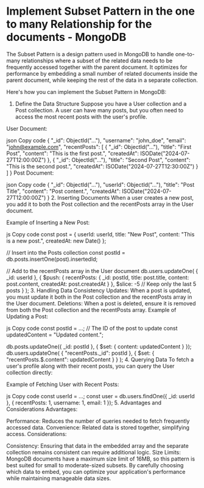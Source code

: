 # Implement Subset Pattern in the one to many Relationship for the documents - MongoDB

The Subset Pattern is a design pattern used in MongoDB to handle one-to-many relationships where a subset of the related data needs to be frequently accessed together with the parent document. It optimizes for performance by embedding a small number of related documents inside the parent document, while keeping the rest of the data in a separate collection.

Here's how you can implement the Subset Pattern in MongoDB:

1. Define the Data Structure
   Suppose you have a User collection and a Post collection. A user can have many posts, but you often need to access the most recent posts with the user's profile.

User Document:

json
Copy code
{
"\_id": ObjectId("..."),
"username": "john_doe",
"email": "john@example.com",
"recentPosts": [
{
"_id": ObjectId("..."),
"title": "First Post",
"content": "This is the first post.",
"createdAt": ISODate("2024-07-27T12:00:00Z")
},
{
"_id": ObjectId("..."),
"title": "Second Post",
"content": "This is the second post.",
"createdAt": ISODate("2024-07-27T12:30:00Z")
}
]
}
Post Document:

json
Copy code
{
"\_id": ObjectId("..."),
"userId": ObjectId("..."),
"title": "Post Title",
"content": "Post content.",
"createdAt": ISODate("2024-07-27T12:00:00Z")
} 2. Inserting Documents
When a user creates a new post, you add it to both the Post collection and the recentPosts array in the User document.

Example of Inserting a New Post:

js
Copy code
const post = {
userId: userId,
title: "New Post",
content: "This is a new post.",
createdAt: new Date()
};

// Insert into the Posts collection
const postId = db.posts.insertOne(post).insertedId;

// Add to the recentPosts array in the User document
db.users.updateOne(
{ \_id: userId },
{
$push: {
recentPosts: {
\_id: postId,
title: post.title,
content: post.content,
createdAt: post.createdAt
}
},
$slice: -5 // Keep only the last 5 posts
}
); 3. Handling Data Consistency
Updates: When a post is updated, you must update it both in the Post collection and the recentPosts array in the User document.
Deletions: When a post is deleted, ensure it is removed from both the Post collection and the recentPosts array.
Example of Updating a Post:

js
Copy code
const postId = ...; // The ID of the post to update
const updatedContent = "Updated content.";

db.posts.updateOne({ \_id: postId }, { $set: { content: updatedContent } });
db.users.updateOne(
  { "recentPosts._id": postId },
  { $set: { "recentPosts.$.content": updatedContent } }
); 4. Querying Data
To fetch a user's profile along with their recent posts, you can query the User collection directly:

Example of Fetching User with Recent Posts:

js
Copy code
const userId = ...;
const user = db.users.findOne({ \_id: userId }, { recentPosts: 1, username: 1, email: 1 }); 5. Advantages and Considerations
Advantages:

Performance: Reduces the number of queries needed to fetch frequently accessed data.
Convenience: Related data is stored together, simplifying access.
Considerations:

Consistency: Ensuring that data in the embedded array and the separate collection remains consistent can require additional logic.
Size Limits: MongoDB documents have a maximum size limit of 16MB, so this pattern is best suited for small to moderate-sized subsets.
By carefully choosing which data to embed, you can optimize your application's performance while maintaining manageable data sizes.
